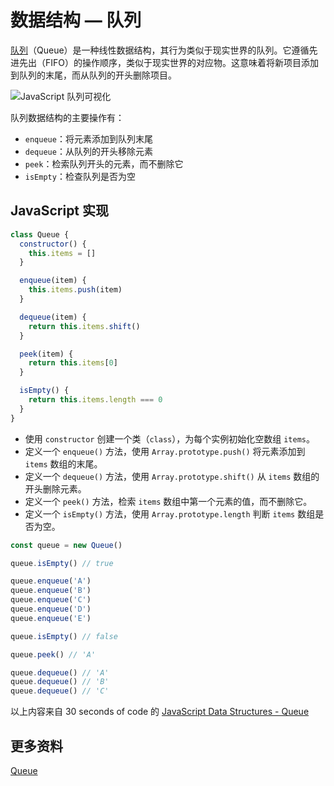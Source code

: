 # 数据结构 — 队列

[队列](https://zh.wikipedia.org/wiki/%E9%98%9F%E5%88%97)（Queue）是一种线性数据结构，其行为类似于现实世界的队列。它遵循先进先出（FIFO）的操作顺序，类似于现实世界的对应物。这意味着将新项目添加到队列的末尾，而从队列的开头删除项目。

![JavaScript 队列可视化](https://upload-images.jianshu.io/upload_images/18281896-5b646a45bbdec542.png?imageMogr2/auto-orient/strip%7CimageView2/2/w/1240)

队列数据结构的主要操作有：

- `enqueue`：将元素添加到队列末尾
- `dequeue`：从队列的开头移除元素
- `peek`：检索队列开头的元素，而不删除它
- `isEmpty`：检查队列是否为空

## JavaScript 实现

```js
class Queue {
  constructor() {
    this.items = []
  }

  enqueue(item) {
    this.items.push(item)
  }

  dequeue(item) {
    return this.items.shift()
  }

  peek(item) {
    return this.items[0]
  }

  isEmpty() {
    return this.items.length === 0
  }
}
```

- 使用 `constructor` 创建一个类（`class`），为每个实例初始化空数组 `items`。
- 定义一个 `enqueue()` 方法，使用 `Array.prototype.push()` 将元素添加到 `items` 数组的末尾。
- 定义一个 `dequeue()` 方法，使用 `Array.prototype.shift()` 从 `items` 数组的开头删除元素。
- 定义一个 `peek()` 方法，检索 `items` 数组中第一个元素的值，而不删除它。
- 定义一个 `isEmpty()` 方法，使用 `Array.prototype.length` 判断 `items` 数组是否为空。

```js
const queue = new Queue()

queue.isEmpty() // true

queue.enqueue('A')
queue.enqueue('B')
queue.enqueue('C')
queue.enqueue('D')
queue.enqueue('E')

queue.isEmpty() // false

queue.peek() // 'A'

queue.dequeue() // 'A'
queue.dequeue() // 'B'
queue.dequeue() // 'C'
```

以上内容来自 30 seconds of code 的 [JavaScript Data Structures - Queue](https://www.30secondsofcode.org/articles/s/js-data-structures-queue)

## 更多资料

[Queue](https://github.com/trekhleb/javascript-algorithms/blob/master/src/data-structures/queue)
